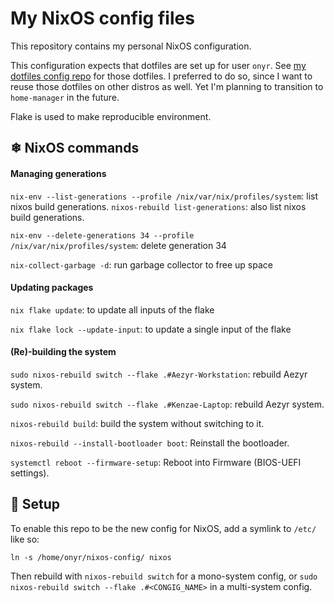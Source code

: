 # My NixOS config files

This repository contains my personal NixOS configuration.

This configuration expects that dotfiles are set up for user `onyr`. See [my dotfiles config repo](https://github.com/0nyr/dotfiles) for those dotfiles. I preferred to do so, since I want to reuse those dotfiles on other distros as well. Yet I'm planning to transition to `home-manager` in the future.

Flake is used to make reproducible environment.

## ❄ NixOS commands

#### Managing generations

`nix-env --list-generations --profile /nix/var/nix/profiles/system`: list nixos build generations.
`nixos-rebuild list-generations`: also list nixos build generations.

`nix-env --delete-generations 34 --profile /nix/var/nix/profiles/system`: delete generation 34

`nix-collect-garbage -d`: run garbage collector to free up space

#### Updating packages

`nix flake update`: to update all inputs of the flake

`nix flake lock --update-input`: to update a single input of the flake

#### (Re)-building the system

`sudo nixos-rebuild switch --flake .#Aezyr-Workstation`: rebuild Aezyr system.

`sudo nixos-rebuild switch --flake .#Kenzae-Laptop`: rebuild Aezyr system.

`nixos-rebuild build`: build the system without switching to it.

`nixos-rebuild --install-bootloader boot`: Reinstall the bootloader.

`systemctl reboot --firmware-setup`: Reboot into Firmware (BIOS-UEFI settings).

## 🌱 Setup

To enable this repo to be the new config for NixOS, add a symlink to `/etc/` like so:

```shell
ln -s /home/onyr/nixos-config/ nixos
```

Then rebuild with `nixos-rebuild switch` for a mono-system config, or `sudo nixos-rebuild switch --flake .#<CONGIG_NAME>` in a multi-system config.
